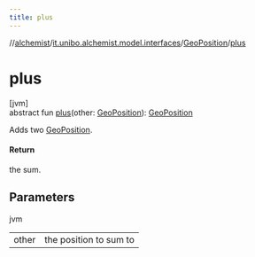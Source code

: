 ```yaml
---
title: plus
---
```

//[alchemist](../../../index.html)/[it.unibo.alchemist.model.interfaces](../index.html)/[GeoPosition](index.html)/[plus](plus.html)



# plus



[jvm]\
abstract fun [plus](plus.html)(other: [GeoPosition](index.html)): [GeoPosition](index.html)



Adds two [GeoPosition](index.html).



#### Return



the sum.



## Parameters


jvm

| | |
|---|---|
| other | the position to sum to |




